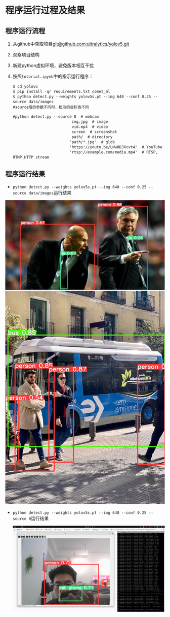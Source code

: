 # 程序运行过程及结果

## 程序运行流程

1. 从github中获取项目[git@github.com:ultralytics/yolov5.git](https://github.com/ultralytics/yolov5.git)

2. 观察项目结构

3. 新建python虚拟环境，避免版本相互干扰

4. 按照`tutorial.ipynb`中的指示运行程序：

   ```shell
   $ cd yolov5
   $ pip install -qr requirements.txt comet_ml 
   $ python detect.py --weights yolov5s.pt --img 640 --conf 0.25 --source data/images
   #source后的参数不同时，检测的目标也不同
   ```

   ```shell
   #python detect.py --source 0  # webcam
                             img.jpg  # image
                             vid.mp4  # video
                             screen  # screenshot
                             path/  # directory
                            'path/*.jpg'  # glob
                            'https://youtu.be/LNwODJXcvt4'  # YouTube
                            'rtsp://example.com/media.mp4'  # RTSP, RTMP,HTTP stream
   ```

## 程序运行结果

- `python detect.py --weights yolov5s.pt --img 640 --conf 0.25 --source data/images`运行结果

![zidane](https://raw.githubusercontent.com/djz47/test/main/202401271616322.jpg)![bus](https://raw.githubusercontent.com/djz47/test/main/202401271616891.jpg)

- `python detect.py --weights yolov5s.pt --img 640 --conf 0.25 --source 0`运行结果

  ![2024-01-27_16-07](https://raw.githubusercontent.com/djz47/test/main/202401271618778.png)